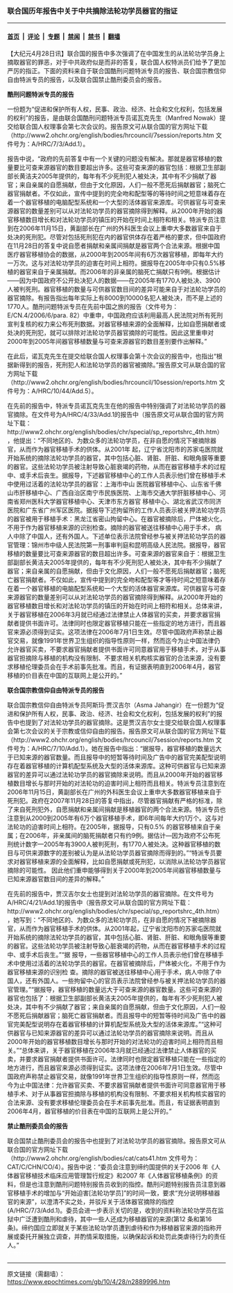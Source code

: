 ### 联合国历年报告中关于中共摘除法轮功学员器官的指证

---

#### [首页](../../../..?n2889996) &nbsp;|&nbsp; [评论](../../../../../epoch-comment?n2889996) &nbsp;|&nbsp; [专题](../../../../../epoch-special?n2889996) &nbsp;|&nbsp; [禁闻](../../../../../epoch-news?n2889996) &nbsp;|&nbsp; [禁书](../../../../../books?n2889996) &nbsp;|&nbsp; [翻墙](https://github.com/gfw-breaker/nogfw/blob/master/README.md?n2889996)


<div class="post_content" id="artbody" itemprop="articleBody">
 <!-- article content begin -->
 <p>
  【大纪元4月28日讯】联合国的报告中多次强调了在中国发生的从法轮功学员身上摘取器官的罪恶，对于中共政府似是而非的答复，联合国人权特派员们给予了更加严厉的指正。下面的资料来自于联合国酷刑问题特派专员的报告、联合国宗教信仰自由特派专员的报告，以及联合国禁止酷刑委员会的报告。
 </p>
 <p>
  <b>
   酷刑问题特派专员的报告
  </b>
 </p>
 <p>
  一份题为“促进和保护所有人权，民事、政治、经济、社会和文化权利，包括发展的权利”的报告，是由联合国酷刑问题特派专员诺瓦克先生（Manfred Nowak）提交给联合国人权理事会第七次会议的。报告原文可从联合国的官方网址下载（http://www2.ohchr.org/english/bodies/hrcouncil/7session/reports.htm 文件号为：A/HRC/7/3/Add.1）。
 </p>
 <p>
  报告中说，“政府的先前答复中有一个关键的问题没有解决。那就是器官移植的数量要比可查来源器官的数目要超出许多。这些可查来源的器官包括：根据卫生部副部长黄洁夫2005年提供的，每年有不少死刑犯人被处决，其中有不少捐献了器官；来自亲属的自愿捐献，但由于文化原因，人们一般不愿死后捐献器官；脑死亡器官捐献者。不仅如此，宣传中提到的完全吻和配型等的等待时间之短意味着存在着一个器官移植的电脑配型系统和一个大型的活体器官来源库。可供器官与可查来源器官的数量差别可以从对法轮功学员的器官摘除得到解释。从2000年开始的器官移植数目增长和对法轮功学员的镇压的开始在时间上相符和相关。特派专员注意到在2006年11月15日，黄副部长在广州的外科医生会议上重申大多数器官来自于处决的死刑犯。尽管对包括死刑犯在内的器官供体存在着严格的要求，但中国政府在11月28日的答复中说自愿者捐献和亲属间捐献是器官两个合法来源。根据中国医疗器官移植协会的数据，从2000年到2005年间有6万次器官移植，即每年大约一万次。这与对法轮功学员的迫害在时间上相符。据报导在2005年中只有0.5%移植的器官来自于亲属捐献。而2006年的非亲属的脑死亡捐献只有9例。根据估计——因为中国政府不公开处决犯人的数据——在2005年有1770人被处决、3900人被判死刑。器官移植的数量与可供器官数目间的差异可能来自于对法轮功学员的器官摘除。有报告指出每年实际上有8000到10000名犯人被处决，而不是上述的1770人。酷刑问题特派专员在先前中国之旅的报告（文件号为：E/CN.4/2006/6/para. 82）中重申，中国政府应该利用最高人民法院对所有死刑宣判复核的权力来公布死刑数据。对器官移植来源的全面解释，比如自愿捐献者或处决的死刑犯，就可以排除对法轮功学员器官摘除的可能性。因此这里重申对2000年到2005年间器官移植数量与可查来源器官的数目差别要作出解释。”
 </p>
 <p>
  在此后，诺瓦克先生在提交给联合国人权理事会第十次会议的报告中，也指出“根据新得到的报告，死刑犯人和法轮功学员的器官被摘除。”报告原文可从联合国的官方网址下载（http://www2.ohchr.org/english/bodies/hrcouncil/10session/reports.htm 文件号为：A/HRC/10/44/Add.5）。
 </p>
 <p>
  在先前的报告中，特派专员诺瓦克先生在他的报告中特别强调了对法轮功学员的器官摘除。在文件号为A/HRC/4/33/Add.1的报告中（报告原文可从联合国的官方网址下载：http://www2.ohchr.org/english/bodies/chr/special/sp_reportshrc_4th.htm），他提出：“不同地区的、为数众多的法轮功学员，在非自愿的情况下被摘除器官，从而作为器官移植手术的供体。从2001年 起，辽宁省沈阳市的苏家屯医院就开始系统的摘除法轮功学员的器官，其中包括心脏、肾脏、肝脏、和眼角膜等重要的器官。这些法轮功学员被注射导致心脏衰竭的药物，从而在器官移植手术的过程中、或手术后丧生。据报导，下述器官移植中心的工作人员表示他们曾在移植手术中使用过活着的法轮功学员的器官：上海市中山 医院器官移植中心、山东省千佛山市肝移植中心、广西自治区南宁市民族医院、上海市交通大学肝脏移植中心、河南省郑州医科大学器官移植中心、天津市东方器官 移植中心、湖北省武汉市同济医院和广东省广州军区医院。据报导下述拘留所的工作人员表示被关押法轮功学员的器官被用于移植手术：黑龙江省密山拘留中心。在器官被摘除后，尸体被火化，不用于作为器官移植来源的识别检查。摘除的器官被送往移植中心用于手术， 病人中除了中国人，还有外国人。下述单位表示法院曾经参与被关押法轮功学员的器官管理：锦州市中级人民法院第一刑事审判庭和昆明高级人民法院。据报导，器官移植的数量要比可查来源器官的数目超出许多。可查来源的器官来自于：根据卫生部副部长黄洁夫2005年提供的，每年有不少死刑犯人被处决，其中有不少捐献了器官；来自亲属的自愿捐献，但由于文化原因，人们一般不愿死后捐献器官；脑死亡器官捐献者。不仅如此，宣传中提到的完全吻和配型等才等待时间之短意味着存在着一个器官移植的电脑配型系统和一个大型的活体器官来源库。可供器官与可查来源器官的数量差别可以从对法轮功学员的器官摘除得到解释。从2000年开始的器官移植数目增长和对法轮功学员的镇压的开始在时间上相符和相关。总体来讲，关于器官移植在2006年3月就已经通过法律禁止人体器官的买卖，并要求器官捐献者提供书面许可。法律同时也限定器官移植只能在一些指定的地方进行，而且器官来源必须得到证实。这项法律在2006年7月1日生效。尽管中国政府声称禁止器官交易，就像1991年世界卫生组织的指导性原则一样，然而迄今为止中国法律仍允许器官买卖，不要求器官捐献者提供书面许可同意器官用于移植手术，对于从事器官担摘除与移植的机构没有限制、不要求相关机构核实器官的合法来源，没有要求移植伦理委员会在手术前事先批准。而且，有证据表明直到2006年4月，器官移植的价目表在中国的互联网上是公开的。”
 </p>
 <p>
  <b>
   联合国宗教信仰自由特派专员的报告
  </b>
 </p>
 <p>
  联合国宗教信仰自由特派专员阿斯玛‧贾汉吉尔（Asma Jahangir）在一份题为“促进和保护所有人权，民事、政治、经济、社会和文化权利，包括发展的权利”的报告中也提到了对法轮功学员的器官摘除。这是贾汉吉尔女士提交给联合国人权理事会第七次会议的关于宗教或信仰自由的报告。报告原文可从联合国的官方网址下载（http://www2.ohchr.org/english/bodies/hrcouncil/7session/reports.htm 文件号为：A/HRC/7/10/Add.1）。她在报告中指出：“据报导，器官移植的数量远大于已知来源的器官数量。而且报导中的短暂等待时间及广告中的器官完美配型说明存在着器官移植的计算机配型系统及大型的活体来源库。这种可供器官与已知来源器官的差异可以通过法轮功学员的器官摘除来说明。而且从2000年开始的器官移植数目增长与那时开始的对法轮功的迫害时间上相符而且相关。特派专员注意到在2006年11月15日，黄副部长在广州的外科医生会议上重申大多数器官移植来自于死刑犯。政府在2007年11月28日的答复中指出，尽管器官捐献有严格的标准，除了来自死刑犯外，自愿捐献和亲属间捐献是移植器官的两个合法来源。特派专员也注意到从2000到2005年有6万个器官移植手术，即6年间每年大约1万个。这与对法轮功的迫害时间上相符。在2005年，据报导，只有0.5% 的器官移植来自于亲属；在2006年，非亲属间的脑死捐献者只有约9例。据估计—因为政府不公布死刑统计数字—2005年有3900人被判死刑，有1770人被处决。这种器官移植的数目与可供来源数字的差别被认为是从法轮功学员器官摘除而得到的。”“特派专员要求对器官移植来源的全面解释，比如自愿捐献或死刑犯，以消除从法轮功学员器官摘除的可能性。 因此他们重申能够得到关于2000年到2005年间器官移植数量与已知来源器官数目间的差异的解释。”
 </p>
 <p>
  在先前的报告中，贾汉吉尔女士也提到对法轮功学员的器官摘除。在文件号为A/HRC/4/21/Add.1的报告中（报告原文可从联合国的官方网址下载：http://www2.ohchr.org/english/bodies/chr/special/sp_reportshrc_4th.htm），她写到：“不同地区的、为数众多的法轮功学员，在非自愿的情况下被摘除器官，从而作为器官移植手术的供体。从2001年起，辽宁省沈阳市的苏家屯医院就开始系统的摘除法轮功学员的器官，其中包括心脏、肾脏、肝脏、和眼角膜等重要的器官。这些法轮功学员被注射导致心脏衰竭的药物，从而在器官移植手术的过程中、或手术后丧生。”“据 报导，一些器官移植中心的工作人员表示他们曾在移植手术中使用过活着的法轮功学员的器官。在器官被摘除后，尸体被火化，不用于作为器官移植来源的识别检 查。摘除的器官被送往移植中心用于手术，病人中除了中国人，还有外国人。一些拘留中心的官员表示法院曾经参与被关押法轮功学员的器官管理。”“据报导，器官移植的数量远大于可查来源的器官数量。这些可查来源的器官也包括了：根据卫生部副部长黄洁夫2005年提供的，每年有不少死刑犯人被处决，其中有不少捐献了器官；来自亲属的自愿捐献，但由于文化原因，人们一般不愿死后捐献器官；脑死亡器官捐献者。而且报导中的短暂等待时间及广告中的器官完美配型说明存在着器官移植的计算机配型系统及大型的活体来源库。”“这种可供器官与已知来源器官的差异可以通过法轮功学员的器官摘除来说明。而且从2000年开始的器官移植数目增长与那时开始的对法轮功的迫害时间上相符而且相关。”“总体来讲，关于器官移植在2006年3月就已经通过法律禁止人体器官的买卖，并要求器官捐献者提供书面许可。法律同时也限定器官移植只能在一些指定的地方进行，而且器官来源必须得到证实。这项法律在2006年7月1日生效。尽管中国政府声称禁止器官交易，就像1991年世界卫生组织的指导性原则一样，然而迄今为止中国法律：允许器官买卖、不要求器官捐献者提供书面许可同意器官用于移植手术、对于从事器官担摘除与移植的机构没有限制、不要求相关机构核实器官的合法来源、没有要求移植伦理委员会在手术前事先批准。而且，有证据表明直到2006年4月，器官移植的价目表在中国的互联网上是公开的。”
 </p>
 <p>
  <b>
   禁止酷刑委员会的报告
  </b>
 </p>
 <p>
  联合国禁止酷刑委员会的报告中也提到了对法轮功学员的器官摘除。报告原文可从联合国的官方网址下载（http://www2.ohchr.org/english/bodies/cat/cats41.htm 文件号为：CAT/C/CHN/CO/4）。报告中说：“委员会注意到缔约国提供的关于2006 年《人体器官移植技术临床应用管理暂行规定》和2007 年《人体器官移植条例》的资料，但是也注意到酷刑问题特别报告员收到的指控。酷刑问题特别报告员注意到器官移植手术的增加与“开始迫害[法轮功学员]”的时间一致，要求“充分说明移植器官的来源”，以澄清不实之处，并驳斥关于活体器官摘除的指控(A/HRC/7/3/Add.1)。委员会进一步表示关切的是，收到的资料称法轮功学员在监狱中广泛遭到酷刑和虐待，其中一些人还成为移植器官的来源(第12 条和第16 条)。缔约国应立即就关于某些法轮功学员遭到虐待和作为移植器官来源的指称开展或委托开展独立调查，并酌情采取措施，以确保起诉和处罚此类虐待行为的责任人。”
  <br/>
  <font color="#ffffff">
   (http://www.dajiyuan.com)
  </font>
 </p>
 <!-- article content end -->
 <div id="below_article_ad">
 </div>
</div>


---

原文链接（需翻墙）：https://www.epochtimes.com/gb/10/4/28/n2889996.htm